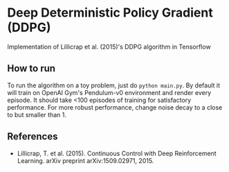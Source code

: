 # Deep Deterministic Policy Gradient (DDPG)
Implementation of Lillicrap et al. (2015)'s DDPG algorithm in Tensorflow

## How to run
To run the algorithm on a toy problem, just do `python main.py`. By default it will train on OpenAI Gym's Pendulum-v0 environment and render every episode. It should take <100 episodes of training for satisfactory performance. For more robust performance, change noise decay to a close to but smaller than 1.

## References
- Lillicrap, T. et al. (2015). Continuous Control with Deep Reinforcement Learning. arXiv preprint arXiv:1509.02971, 2015.

